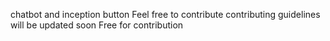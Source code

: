 chatbot and inception button
Feel free to contribute
contributing guidelines will be updated soon
Free for contribution 
